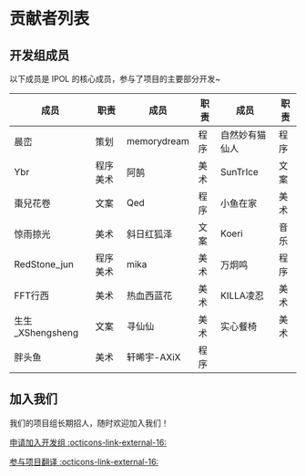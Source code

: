 # 贡献者列表

## 开发组成员

以下成员是 IPOL 的核心成员，参与了项目的主要部分开发~

| 成员                                  | 职责    | 成员          | 职责 | 成员       | 职责 |
| ----------------------------------- | ----- | ----------- | -- | -------- | -- |
| 晨峦                                  | 策划    | memorydream | 程序 | 自然妙有猫仙人  | 程序 |
| Ybr                                 | 程序 美术 | 阿鹄          | 美术 | SunTrIce | 文案 |
| 棗兒花卷                                | 文案    | Qed         | 程序 | 小鱼在家     | 美术 |
| 惊雨掠光                                | 美术    | 斜日红狐泽       | 文案 | Koeri    | 音乐 |
| RedStone_jun   | 程序 美术 | mika        | 美术 | 万炯鸣      | 程序 |
| FFT行西                               | 美术    | 热血西蓝花       | 美术 | KILLA凌忍  | 美术 |
| 生生_XShengsheng | 文案    | 寻仙仙         | 美术 | 实心餐椅     | 美术 |
| 胖头鱼                                 | 美术    | 轩晞宇-AXiX    | 程序 |          |    |

## 加入我们

我们的项目组长期招人，随时欢迎加入我们！

[申请加入开发组 :octicons-link-external-16:](http://chenluan.mikecrm.com/JeKq3DU)

[参与项目翻译 :octicons-link-external-16:](https://zh.crowdin.com/project/cyanstars)
